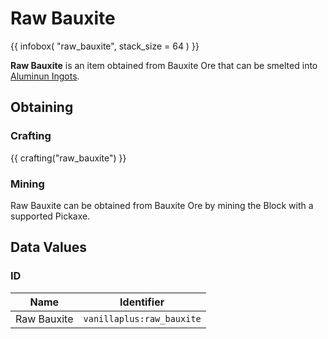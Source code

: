 # Raw Bauxite

{{ infobox(
  "raw_bauxite",
  stack_size = 64
) }}

**Raw Bauxite** is an item obtained from Bauxite Ore that can be smelted into [Aluminun Ingots](aluminum_ingot.md).

## Obtaining

### Crafting

{{ crafting("raw_bauxite") }}

### Mining

Raw Bauxite can be obtained from Bauxite Ore by mining the Block with a supported Pickaxe.

## Data Values

### ID

| Name        | Identifier                |
|-------------|---------------------------|
| Raw Bauxite | `vanillaplus:raw_bauxite` |